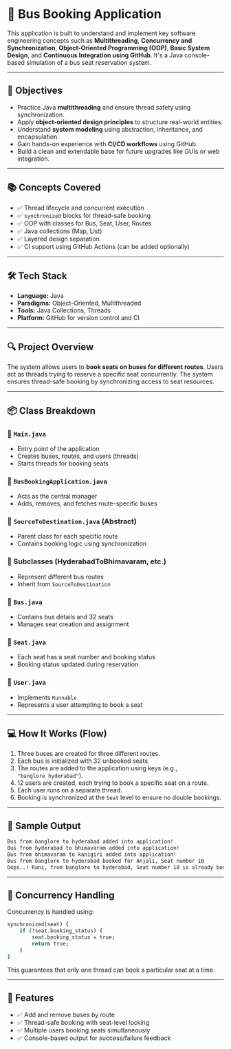 # 🚌 Bus Booking Application

This application is built to understand and implement key software engineering concepts such as **Multithreading**, **Concurrency and Synchronization**, **Object-Oriented Programming (OOP)**, **Basic System Design**, and **Continuous Integration using GitHub**. It's a Java console-based simulation of a bus seat reservation system.

---

## 🎯 Objectives

- Practice Java **multithreading** and ensure thread safety using synchronization.
- Apply **object-oriented design principles** to structure real-world entities.
- Understand **system modeling** using abstraction, inheritance, and encapsulation.
- Gain hands-on experience with **CI/CD workflows** using GitHub.
- Build a clean and extendable base for future upgrades like GUIs or web integration.

---

## 📚 Concepts Covered

- ✅ Thread lifecycle and concurrent execution
- ✅ `synchronized` blocks for thread-safe booking
- ✅ OOP with classes for Bus, Seat, User, Routes
- ✅ Java collections (Map, List)
- ✅ Layered design separation
- ✅ CI support using GitHub Actions (can be added optionally)

---

## 🛠️ Tech Stack

- **Language:** Java
- **Paradigms:** Object-Oriented, Multithreaded
- **Tools:** Java Collections, Threads
- **Platform:** GitHub for version control and CI

---

## 🔍 Project Overview

The system allows users to **book seats on buses for different routes**. Users act as threads trying to reserve a specific seat concurrently. The system ensures thread-safe booking by synchronizing access to seat resources.

---

## 📦 Class Breakdown

### 🔹 `Main.java`
- Entry point of the application
- Creates buses, routes, and users (threads)
- Starts threads for booking seats

### 🔹 `BusBookingApplication.java`
- Acts as the central manager
- Adds, removes, and fetches route-specific buses

### 🔹 `SourceToDestination.java` (Abstract)
- Parent class for each specific route
- Contains booking logic using synchronization

### 🔹 Subclasses (HyderabadToBhimavaram, etc.)
- Represent different bus routes
- Inherit from `SourceToDestination`

### 🔹 `Bus.java`
- Contains bus details and 32 seats
- Manages seat creation and assignment

### 🔹 `Seat.java`
- Each seat has a seat number and booking status
- Booking status updated during reservation

### 🔹 `User.java`
- Implements `Runnable`
- Represents a user attempting to book a seat

---

## 💻 How It Works (Flow)

1. Three buses are created for three different routes.
2. Each bus is initialized with 32 unbooked seats.
3. The routes are added to the application using keys (e.g., `"banglore_hyderabad"`).
4. 12 users are created, each trying to book a specific seat on a route.
5. Each user runs on a separate thread.
6. Booking is synchronized at the `Seat` level to ensure no double bookings.

---

## 🧪 Sample Output

```bash
Bus from banglore to hyderabad added into application!
Bus from hyderabad to bhimavaram added into application!
Bus from bhimavaram to kanigiri added into application!
Bus from banglore to hyderabad booked for Anjali, Seat number 10
Oops..! Rani, from banglore to hyderabad, Seat number 10 is already booked
```
---

## 🔐 Concurrency Handling
Concurrency is handled using:

```bash
synchronized(seat) {
    if (!seat.booking_status) {
        seat.booking_status = true;
        return true;
    }
}
```
This guarantees that only one thread can book a particular seat at a time.

---

## 🚀 Features
- ✅ Add and remove buses by route
- ✅ Thread-safe booking with seat-level locking
- ✅ Multiple users booking seats simultaneously
- ✅ Console-based output for success/failure feedback
